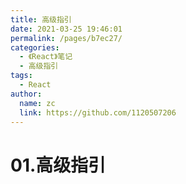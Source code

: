 ```yaml
---
title: 高级指引
date: 2021-03-25 19:46:01
permalink: /pages/b7ec27/
categories:
  - 《React》笔记
  - 高级指引
tags:
  - React
author:
  name: zc
  link: https://github.com/1120507206
---
```

# 01.高级指引
